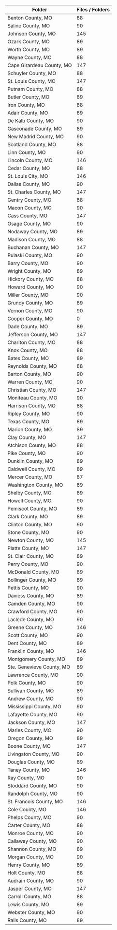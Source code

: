 | Folder                    |   Files / Folders |
|---------------------------|-------------------|
| Benton County, MO         |                88 |
| Saline County, MO         |                90 |
| Johnson County, MO        |               145 |
| Ozark County, MO          |                89 |
| Worth County, MO          |                89 |
| Wayne County, MO          |                88 |
| Cape Girardeau County, MO |               147 |
| Schuyler County, MO       |                88 |
| St. Louis County, MO      |               147 |
| Putnam County, MO         |                88 |
| Butler County, MO         |                89 |
| Iron County, MO           |                88 |
| Adair County, MO          |                89 |
| De Kalb County, MO        |                90 |
| Gasconade County, MO      |                89 |
| New Madrid County, MO     |                90 |
| Scotland County, MO       |                88 |
| Linn County, MO           |                90 |
| Lincoln County, MO        |               146 |
| Cedar County, MO          |                88 |
| St. Louis City, MO        |               146 |
| Dallas County, MO         |                90 |
| St. Charles County, MO    |               147 |
| Gentry County, MO         |                88 |
| Macon County, MO          |                90 |
| Cass County, MO           |               147 |
| Osage County, MO          |                90 |
| Nodaway County, MO        |                89 |
| Madison County, MO        |                88 |
| Buchanan County, MO       |               147 |
| Pulaski County, MO        |                90 |
| Barry County, MO          |                90 |
| Wright County, MO         |                89 |
| Hickory County, MO        |                88 |
| Howard County, MO         |                90 |
| Miller County, MO         |                90 |
| Grundy County, MO         |                89 |
| Vernon County, MO         |                90 |
| Cooper County, MO         |                 0 |
| Dade County, MO           |                89 |
| Jefferson County, MO      |               147 |
| Chariton County, MO       |                88 |
| Knox County, MO           |                88 |
| Bates County, MO          |                89 |
| Reynolds County, MO       |                88 |
| Barton County, MO         |                90 |
| Warren County, MO         |                90 |
| Christian County, MO      |               147 |
| Moniteau County, MO       |                90 |
| Harrison County, MO       |                88 |
| Ripley County, MO         |                90 |
| Texas County, MO          |                89 |
| Marion County, MO         |                89 |
| Clay County, MO           |               147 |
| Atchison County, MO       |                88 |
| Pike County, MO           |                90 |
| Dunklin County, MO        |                89 |
| Caldwell County, MO       |                89 |
| Mercer County, MO         |                87 |
| Washington County, MO     |                89 |
| Shelby County, MO         |                89 |
| Howell County, MO         |                90 |
| Pemiscot County, MO       |                89 |
| Clark County, MO          |                89 |
| Clinton County, MO        |                90 |
| Stone County, MO          |                90 |
| Newton County, MO         |               145 |
| Platte County, MO         |               147 |
| St. Clair County, MO      |                89 |
| Perry County, MO          |                90 |
| McDonald County, MO       |                89 |
| Bollinger County, MO      |                89 |
| Pettis County, MO         |                90 |
| Daviess County, MO        |                89 |
| Camden County, MO         |                90 |
| Crawford County, MO       |                90 |
| Laclede County, MO        |                90 |
| Greene County, MO         |               146 |
| Scott County, MO          |                90 |
| Dent County, MO           |                89 |
| Franklin County, MO       |               146 |
| Montgomery County, MO     |                89 |
| Ste. Genevieve County, MO |                89 |
| Lawrence County, MO       |                90 |
| Polk County, MO           |                90 |
| Sullivan County, MO       |                89 |
| Andrew County, MO         |                90 |
| Mississippi County, MO    |                90 |
| Lafayette County, MO      |                90 |
| Jackson County, MO        |               147 |
| Maries County, MO         |                90 |
| Oregon County, MO         |                89 |
| Boone County, MO          |               147 |
| Livingston County, MO     |                90 |
| Douglas County, MO        |                89 |
| Taney County, MO          |               146 |
| Ray County, MO            |                90 |
| Stoddard County, MO       |                90 |
| Randolph County, MO       |                90 |
| St. Francois County, MO   |               146 |
| Cole County, MO           |               146 |
| Phelps County, MO         |                90 |
| Carter County, MO         |                88 |
| Monroe County, MO         |                90 |
| Callaway County, MO       |                90 |
| Shannon County, MO        |                89 |
| Morgan County, MO         |                90 |
| Henry County, MO          |                89 |
| Holt County, MO           |                88 |
| Audrain County, MO        |                90 |
| Jasper County, MO         |               147 |
| Carroll County, MO        |                88 |
| Lewis County, MO          |                89 |
| Webster County, MO        |                90 |
| Ralls County, MO          |                89 |